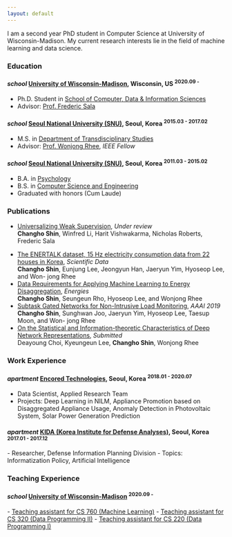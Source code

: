 ```yaml
---
layout: default
---
```


I am a second year PhD student in Computer Science at University of Wisconsin-Madison. My current research interests lie in the field of machine learning and data science.

### Education

<h4 class="education">
  <i class="material-icons md-18">school</i>
  <a href="http://wisc.edu/">University of Wisconsin-Madison</a>, Wisconsin, US
  <sup>2020.09 - </sup>
</h4>

* Ph.D. Student in [School of Computer, Data & Information Sciences](https://www.cs.wisc.edu/)  
* Advisor: [Prof. Frederic Sala](https://pages.cs.wisc.edu/~fredsala/)

<h4 class="education">
  <i class="material-icons md-18">school</i>
  <a href="http://convergence.snu.ac.kr/">Seoul National University (SNU)</a>, Seoul, Korea
  <sup>2015.03 - 2017.02</sup>
</h4>

- M.S. in [Department of Transdisciplinary Studies]
- Advisor: [Prof. Wonjong Rhee](http://adsl.snu.ac.kr/?p=13209), _IEEE Fellow_

[Department of Transdisciplinary Studies]: http://convergence.snu.ac.kr/main/%ea%b5%90%ec%9c%a1-%eb%94%94%ec%a7%80%ed%84%b8%ec%a0%95%eb%b3%b4%ec%9c%b5%ed%95%a9-%ec%a0%84%ea%b3%b5%ec%86%8c%ea%b0%9c-copy?lang=en

<h4 class="education">
  <i class="material-icons md-18">school</i>
  <a href="http://en.snu.ac.kr/">Seoul National University (SNU)</a>, Seoul, Korea
  <sup>2011.03 - 2015.02</sup>
</h4>

- B.A. in [Psychology](http://psych.snu.ac.kr/)
- B.S. in [Computer Science and Engineering](http://cse.snu.ac.kr/)
- Graduated with honors (Cum Laude)

### Publications

* [Universalizing Weak Supervision](https://arxiv.org/pdf/2112.03865.pdf), _Under review_ <br/>
  **Changho Shin**, Winfred Li, Harit Vishwakarma, Nicholas Roberts, Frederic Sala <br/>

- [The ENERTALK dataset, 15 Hz electricity consumption data from 22 houses in
Korea](https://www.nature.com/articles/s41597-019-0212-5.epdf), _Scientific Data_ <br/>
**Changho Shin**, Eunjung Lee, Jeongyun Han, Jaeryun Yim, Hyoseop Lee, and Won-
jong Rhee <br/>
- [Data Requirements for Applying Machine Learning to Energy Disaggregation](https://www.mdpi.com/1996-1073/12/9/1696), _Energies_ <br/>
**Changho Shin**, Seungeun Rho, Hyoseop Lee, and Wonjong Rhee <br/>
- [Subtask Gated Networks for Non-Intrusive Load Monitoring](https://www.aaai.org/ojs/index.php/AAAI/article/view/3908), _AAAI 2019_ <br/>
**Changho Shin**, Sunghwan Joo, Jaeryun Yim, Hyoseop Lee, Taesup Moon, and Won-
jong Rhee <br/>
- [On the Statistical and Information-theoretic Characteristics of Deep Network Representations](https://arxiv.org/abs/1811.03666), _Submitted_ <br/>
Deayoung Choi, Kyeungeun Lee,  **Changho Shin**, Wonjong Rhee <br/>

### Work Experience

<h4 class="experience">
  <i class="material-icons md-18">apartment</i>
  <a href="enertalk.com">Encored Technologies</a>, Seoul, Korea
  <sup>2018.01 - 2020.07</sup>
</h4>

- Data Scientist, Applied Research Team
- Projects: Deep Learning in NILM, Appliance Promotion based on Disaggregated Appliance Usage, Anomaly Detection in Photovoltaic System, Solar Power Generation Prediction

<h4 class="experience">
  <i class="material-icons md-18">apartment</i>
  <a href="kida.re.kr">KIDA (Korea Institute for Defense Analyses)</a>, Seoul, Korea
  <sup>2017.01 - 2017.12</sup>
</h4>
- Researcher, Defense Information Planning Division
- Topics: Informatization Policy, Artificial Intelligence

### Teaching Experience
<h4 class="experience">
  <i class="material-icons md-18">school</i>
  <a href="https://www.cs.wisc.edu/">University of Wisconsin-Madison</a>
  <sup>2020.09 -</sup>
</h4>
- <a href="https://pages.cs.wisc.edu/~fredsala/cs760/fall2021/schedule.html">Teaching assistant for CS 760 (Machine Learning)</a>
- <a href="https://tyler.caraza-harter.com/cs320/s21/schedule.html">Teaching assistant for CS 320 (Data Programming II)</a>
- <a href="https://www.msyamkumar.com/cs220/f20/schedule.html">Teaching assistant for CS 220 (Data Programming I)</a>

